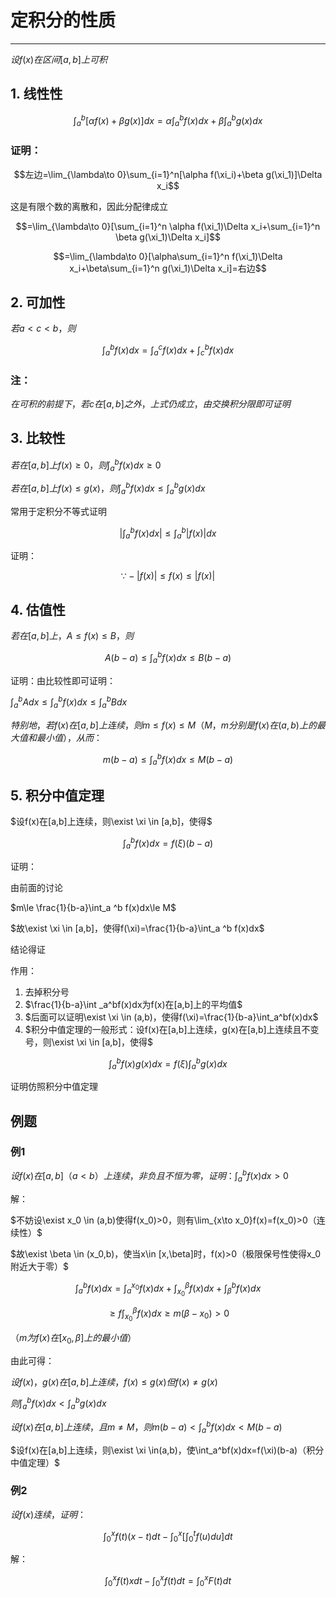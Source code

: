 # 定积分的性质

---

$设f(x)在区间[a,b]上可积$

## 1. 线性性

$$\int_a^b[\alpha f(x)+\beta g(x)]dx=\alpha \int_a^bf(x)dx+\beta\int_a^bg(x)dx$$

### 证明：

$$左边=\lim_{\lambda\to 0}\sum_{i=1}^n[\alpha f(\xi_i)+\beta g(\xi_1)]\Delta x_i$$

这是有限个数的离散和，因此分配律成立

$$=\lim_{\lambda\to 0}[\sum_{i=1}^n \alpha f(\xi_1)\Delta x_i+\sum_{i=1}^n \beta g(\xi_1)\Delta x_i]$$

$$=\lim_{\lambda\to 0}[\alpha\sum_{i=1}^n  f(\xi_1)\Delta x_i+\beta\sum_{i=1}^n  g(\xi_1)\Delta x_i]=右边$$

## 2. 可加性

$若a<c<b，则$

$$\int_a^bf(x)dx=\int_a^cf(x)dx+\int_c^bf(x)dx$$

### 注：

$在可积的前提下，若c在[a,b]之外，上式仍成立，由交换积分限即可证明$

## 3. 比较性

$若在[a,b]上f(x)\ge 0，则\int_a^bf(x)dx\ge 0$

$若在[a,b]上f(x)\le g(x)，则\int_a^bf(x)dx\le \int_a^b g(x)dx$

常用于定积分不等式证明

$$|\int_a^b f(x)dx|\le \int _a ^ b|f(x)|dx$$

证明：

$$\because -|f(x)|\le f(x)\le |f(x)|$$

## 4. 估值性

$若在[a,b]上，A\le f(x)\le B，则$

$$A(b-a)\le \int _a ^b f(x)dx \le B(b-a)$$

证明：由比较性即可证明：

$\int _a^bAdx\le \int _a ^b f(x)dx \le \int _a^bBdx$

$特别地，若f(x)在[a,b]上连续，则m\le f(x)\le M（M，m分别是f(x)在(a,b)上的最大值和最小值），从而：$

$$m(b-a)\le \int _a^bf(x)dx\le M(b-a)$$

## 5. 积分中值定理

$设f(x)在[a,b]上连续，则\exist \xi \in [a,b]，使得$

$$\int_a ^b f(x)dx=f(\xi)(b-a)$$

证明：

由前面的讨论

$m\le \frac{1}{b-a}\int_a ^b f(x)dx\le M$

$故\exist \xi \in [a,b]，使得f(\xi)=\frac{1}{b-a}\int_a ^b f(x)dx$

结论得证

作用：

1. 去掉积分号
2. $\frac{1}{b-a}\int _a^bf(x)dx为f(x)在[a,b]上的平均值$
3. $后面可以证明\exist \xi \in (a,b)，使得f(\xi)=\frac{1}{b-a}\int_a^bf(x)dx$
4. $积分中值定理的一般形式：设f(x)在[a,b]上连续，g(x)在[a,b]上连续且不变号，则\exist \xi \in [a,b]，使得$

$$\int_a^bf(x)g(x)dx=f(\xi)\int_a^bg(x)dx$$

证明仿照积分中值定理

## 例题

### 例1

$设f(x)在[a,b]（a<b）上连续，非负且不恒为零，证明：\int _a ^b f(x)dx>0$

解：

$不妨设\exist x_0 \in (a,b)使得f(x_0)>0，则有\lim_{x\to x_0}f(x)=f(x_0)>0（连续性）$

$故\exist \beta \in (x_0,b)，使当x\in [x,\beta]时，f(x)>0（极限保号性使得x_0附近大于零）$

$$\int_a^bf(x)dx=\int_a^{x_0}f(x)dx+\int _{x_0}^\beta f(x)dx+\int_\beta^bf(x)dx$$

$$\ge f\int_{x_0}^\beta f(x)dx\ge m(\beta-x_0)>0$$

$（m为f(x)在[x_0,\beta]上的最小值）$

由此可得：

$设f(x)，g(x)在[a,b]上连续，f(x)\le g(x)但f(x)\ne g(x)$

$则\int_a^bf(x)dx<\int_a^bg(x)dx$

$设f(x)在[a,b]上连续，且m\ne M，则m(b-a)<\int_a^bf(x)dx< M(b-a)$

$设f(x)在[a,b]上连续，则\exist \xi \in(a,b)，使\int_a^bf(x)dx=f(\xi)(b-a)（积分中值定理）$

### 例2

$设f(x)连续，证明：$

$$\int_0^xf(t)(x-t)dt-\int_0^x[\int_0^tf(u)du]dt$$

解：

$$\int_0^xf(t)xdt-\int_0^xf(t)dt=\int_0^xF(t)dt$$